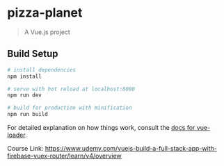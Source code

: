 # pizza-planet

> A Vue.js project

## Build Setup

``` bash
# install dependencies
npm install

# serve with hot reload at localhost:8080
npm run dev

# build for production with minification
npm run build
```

For detailed explanation on how things work, consult the [docs for vue-loader](http://vuejs.github.io/vue-loader).


Course Link:
https://www.udemy.com/vuejs-build-a-full-stack-app-with-firebase-vuex-router/learn/v4/overview

